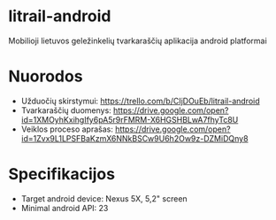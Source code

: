 # litrail-android
Mobilioji lietuvos geležinkelių tvarkaraščių aplikacija android platformai

# Nuorodos
* Užduočių skirstymui: https://trello.com/b/CIjDOuEb/litrail-android 
* Tvarkaraščių duomenys: https://drive.google.com/open?id=1XMOyhKxihgIfy6pA5r9rFMRM-X6HGSHBLwA7fhyTc8U
* Veiklos proceso aprašas: https://drive.google.com/open?id=1Zvx9L1LPSFBaKzmX6NNkBSCw9U6h2Ow9z-DZMiDQny8  

# Specifikacijos
* Target android device: Nexus 5X, 5,2" screen
* Minimal android API: 23
